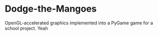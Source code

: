# Dodge-the-Mangoes
OpenGL-accelerated graphics implemented into a PyGame game for a school project.
Yeah
